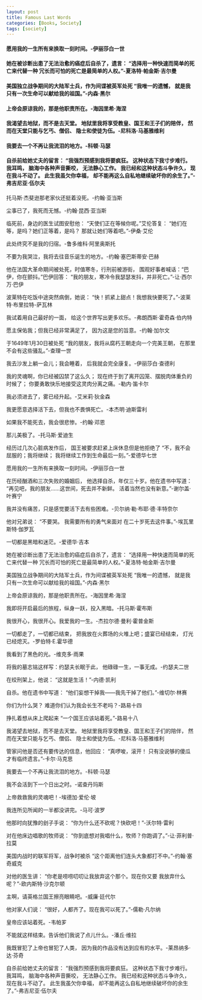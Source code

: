 ```yaml
---
layout: post
title: Famous Last Words
categories: [Books, Society]
tags: [society]
---
```

#### 愿用我的一生所有来换取一刻时间。-伊丽莎白一世
#### 她在被诊断出患了无法治愈的癌症后自杀了，遗言： “选择用一种快速而简单的死亡来代替一种 冗长而可怕的死亡是最简单的人权。”-夏洛特·帕金斯·吉尔曼
#### 美国独立战争期间的大陆军士兵，作为间谍被英军处死 “我唯一的遗憾， 就是我只有一次生命可以献给我的祖国。”-内森·黑尔
#### 上帝会原谅我的，那是他职责所在。-海因里希·海涅
#### 我渴望去地狱，而不是去天堂。 地狱里我将享受教皇、国王和王子们的陪伴， 然而在天堂只能与乞丐、僧侣、 隐士和使徒为伍。-尼科洛·马基雅维利
#### 我要去一个不再让我流泪的地方。-科顿·马瑟
#### 自杀前给她丈夫的留言： “我强烈预感到我将要疯狂。 这种状态下我寸步难行。 我耳鸣， 脑海中各种声音撕咬， 无法静心工作。 我已经和这种状态斗争许久， 现在我斗不动了。 此生我虽欠你幸福， 却不能再这么自私地继续破坏你的余生了。”-弗吉尼亚·伍尔夫
<!-- more -->
托马斯·杰斐逊那老家伙还挺着没死。-约翰·亚当斯

尘事已了，我死而无憾。-约翰·昆西·亚当斯 

临死前，身边的医生试图安慰他： “天使们正在等候你呢。”艾伦答复： “她们在等，是吗？她们正等着，是吗？ 那就让她们等着吧。”-伊桑·艾伦

此处终究不是我的归宿。-鲁多维科·阿里奥斯托

不要为我哭泣，我将去往音乐诞生的地方。-约翰·塞巴斯蒂安·巴赫 

他在法国大革命期间被处死，时值寒冬，行刑前被游街， 围观好事者喊话：“巴伊，你在颤抖。”巴伊回答： “我的朋友，寒冷令我瑟瑟发抖，并非死亡。”-让·西尔万·巴伊

波莱特在吃饭中途突然病倒，她说： “快！抓紧上甜点！我想我快要死了。”-波莱特·布里拉特-萨瓦林

我试着用自己最好的一面， 给这个世界写出更多欢乐。-弗朗西斯·霍奇森·伯内特

愿主保佑我；但我已经非常满足了， 因为这是您的旨意。-约翰·加尔文

于1649年1月30日被处死 “我的朋友，我将从腐朽王朝走向一个完美王朝， 在那里不会有这些骚乱。”-查理一世

我去沙发上躺一会儿；我会睡着， 后我就会完全康复。-伊丽莎白·查德利

我的灵魂啊，你已经被囚禁了这么久； 现在终于到了离开囚笼、摆脱肉体重负的时候了； 你要勇敢快乐地接受这灵肉分离之痛。-勒内·笛卡尔

我必须进去了，雾已经升起。-艾米莉·狄金森

我更愿意选择活下去，但我也不畏惧死亡。-本杰明·迪斯雷利

如果我不能死去，我会很悲惨。-约翰·邓恩

那儿美极了。-托马斯·爱迪生

经历过几次心脏病发作后， 国王被要求赶紧上床休息但是他拒绝了 “不，我不会屈服的；我将继续； 我将继续工作到生命最后一刻。”-爱德华七世

愿用我的一生所有来换取一刻时间。-伊丽莎白一世

在历经酗酒和三次失败的婚姻后， 他选择自杀，年仅三十岁。他在遗书中写道： “再见吧，我的朋友……这世间，死去并不新鲜。 活着当然也没有新意。”-谢尔盖·叶赛宁

我并没有痛苦，只是感觉要活下去有些困难。-贝尔纳·勒·布耶·德·丰特奈尔

他对兄弟说： “不要哭。 我需要所有的勇气来面对 在二十岁死去这件事。”-埃瓦里斯特·伽罗瓦

一切都是黑暗和迷茫。-爱德华·吉本

她在被诊断出患了无法治愈的癌症后自杀了，遗言： “选择用一种快速而简单的死亡来代替一种 冗长而可怕的死亡是最简单的人权。”-夏洛特·帕金斯·吉尔曼

美国独立战争期间的大陆军士兵，作为间谍被英军处死 “我唯一的遗憾， 就是我只有一次生命可以献给我的祖国。”-内森·黑尔

上帝会原谅我的，那是他职责所在。-海因里希·海涅

我即将开启最后的旅程，纵身一跃，投入黑暗。-托马斯·霍布斯

我很开心，我很开心。我爱我的一生。-杰拉尔德·曼利·霍普金斯

一切都走了，一切都已结束， 把我放在火葬场的火堆上吧；盛宴已经结束， 灯光已经熄灭。-罗伯特·E.霍华德

我看到了黑色的光。-维克多·雨果

将我的墓志铭这样写：约瑟夫长眠于此， 他碌碌一生，一事无成。-约瑟夫二世

在绞刑架上，他说： “这就是生活！”-内德·凯利

自杀。他在遗书中写道： “他们妄想干掉我——我先干掉了他们。”-维切尔·林赛

你们为什么哭？ 难道你们认为我会长生不老吗？-路易十四

挣扎着想从床上爬起来 “一个国王应该站着死。”-路易十八

我渴望去地狱，而不是去天堂。 地狱里我将享受教皇、国王和王子们的陪伴， 然而在天堂只能与乞丐、僧侣、 隐士和使徒为伍。-尼科洛·马基雅维利

管家问他是否还有要传达的信息，他回应： “真啰唆，滚开！ 只有没说够的傻瓜才有临终遗言。”-卡尔·马克思

我要去一个不再让我流泪的地方。-科顿·马瑟

我不会活到下一个日出之时。-诺查丹玛斯

上帝救救我的灵魂吧！-埃德加·爱伦·坡

我连所见所闻的一半都没讲完。-马可·波罗

他那时向犹豫的刽子手说： “你为什么还不砍呢？快砍吧！”-沃尔特·雷利

对在他床边唱歌的牧师说： “你到底想对我唱什么，牧师？你跑调了。”-让·菲利普·拉莫

美国内战时的联军将军，战争时被杀 “这个距离他们连头大象都打不中。”-约翰·塞奇威克

对他的医生讲： “你老是唠唠叨叨让我放弃这个那个。现在你又要 我放弃什么呢？”-欧内斯特·沙克尔顿

主啊，请英格兰国王擦亮眼睛吧。-威廉·廷代尔

他对家人们说： “很好，人都齐了。现在我可以死了。”-儒勒·凡尔纳

皇帝应该站着死。-韦帕芗

不能就这样结束。告诉他们我说了点儿什么。-潘丘·维拉

我既冒犯了上帝也冒犯了人类， 因为我的作品没有达到应有的水平。-莱昂纳多·达·芬奇

自杀前给她丈夫的留言： “我强烈预感到我将要疯狂。 这种状态下我寸步难行。 我耳鸣， 脑海中各种声音撕咬， 无法静心工作。 我已经和这种状态斗争许久， 现在我斗不动了。 此生我虽欠你幸福， 却不能再这么自私地继续破坏你的余生了。”-弗吉尼亚·伍尔夫
